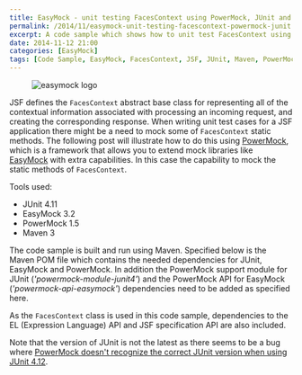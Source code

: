 ```yaml
---
title: EasyMock - unit testing FacesContext using PowerMock, JUnit and Maven
permalink: /2014/11/easymock-unit-testing-facescontext-powermock-junit.html
excerpt: A code sample which shows how to unit test FacesContext using EasyMock, PowerMock, JUnit and Maven.
date: 2014-11-12 21:00
categories: [EasyMock]
tags: [Code Sample, EasyMock, FacesContext, JSF, JUnit, Maven, PowerMock, unit testing]
---
```


<figure>
    <img src="{{ site.url }}/assets/images/logos/easymock-logo.png" alt="easymock logo">
</figure>

JSF defines the `FacesContext` abstract base class for representing all of the contextual information associated with processing an incoming request, and creating the corresponding response. When writing unit test cases for a JSF application there might be a need to mock some of `FacesContext` static methods. The following post will illustrate how to do this using [PowerMock](https://code.google.com/p/powermock/), which is a framework that allows you to extend mock libraries like [EasyMock](http://easymock.org/) with extra capabilities. In this case the capability to mock the static methods of `FacesContext`.

Tools used:
* JUnit 4.11
* EasyMock 3.2
* PowerMock 1.5
* Maven 3

The code sample is built and run using Maven. Specified below is the Maven POM file which contains the needed dependencies for JUnit, EasyMock and PowerMock. In addition the PowerMock support module for JUnit (<var>'powermock-module-junit4'</var>) and the PowerMock API for EasyMock (<var>'powermock-api-easymock'</var>) dependencies need to be added as specified here.

As the `FacesContext` class is used in this code sample, dependencies to the EL (Expression Language) API and JSF specification API are also included.

Note that the version of JUnit is not the latest as there seems to be a bug where [PowerMock doesn't recognize the correct JUnit version when using JUnit 4.12](http://stackoverflow.com/a/26222732/4201470).

``` xml

```

















